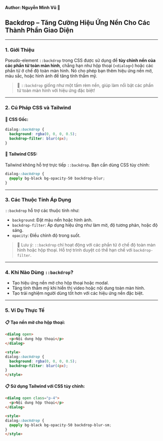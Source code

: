 **Author: Nguyễn Minh Vũ 📘**

## Backdrop – Tăng Cường Hiệu Ứng Nền Cho Các Thành Phần Giao Diện

---

### 1. **Giới Thiệu**

Pseudo-element `::backdrop` trong CSS được sử dụng để **tùy chỉnh nền của các phần tử toàn màn hình**, chẳng hạn như hộp thoại (`<dialog>`) hoặc các phần tử ở chế độ toàn màn hình. Nó cho phép bạn thêm hiệu ứng nền mờ, màu sắc, hoặc hình ảnh để tăng tính thẩm mỹ.

> 🎨 `::backdrop` giống như một tấm rèm nền, giúp làm nổi bật các phần tử toàn màn hình với hiệu ứng đặc biệt!

---

### 2. **Cú Pháp CSS và Tailwind**

#### 📌 CSS Gốc:

```css
dialog::backdrop {
  background: rgba(0, 0, 0, 0.5);
  backdrop-filter: blur(4px);
}
```

#### 📌 Tailwind CSS:

Tailwind không hỗ trợ trực tiếp `::backdrop`. Bạn cần dùng CSS tùy chỉnh:

```css
dialog::backdrop {
  @apply bg-black bg-opacity-50 backdrop-blur;
}
```

---

### 3. **Các Thuộc Tính Áp Dụng**

`::backdrop` hỗ trợ các thuộc tính như:

- `background`: Đặt màu nền hoặc hình ảnh.
- `backdrop-filter`: Áp dụng hiệu ứng như làm mờ, độ tương phản, hoặc độ sáng.
- `opacity`: Điều chỉnh độ trong suốt.

> 🧠 Lưu ý: `::backdrop` chỉ hoạt động với các phần tử ở chế độ toàn màn hình hoặc hộp thoại. Hỗ trợ trình duyệt có thể hạn chế với `backdrop-filter`.

---

### 4. **Khi Nào Dùng `::backdrop`?**

- Tạo hiệu ứng nền mờ cho hộp thoại hoặc modal.
- Tăng tính thẩm mỹ khi hiển thị video hoặc nội dung toàn màn hình.
- Tạo trải nghiệm người dùng tốt hơn với các hiệu ứng nền đặc biệt.

---

### 5. **Ví Dụ Thực Tế**

#### 📋 Tạo nền mờ cho hộp thoại:

```html
<dialog open>
  <p>Nội dung hộp thoại</p>
</dialog>

<style>
dialog::backdrop {
  background: rgba(0, 0, 0, 0.5);
  backdrop-filter: blur(4px);
}
</style>
```

#### 📋 Sử dụng Tailwind với CSS tùy chỉnh:

```html
<dialog open class="p-4">
  <p>Nội dung hộp thoại</p>
</dialog>

<style>
dialog::backdrop {
  @apply bg-black bg-opacity-50 backdrop-blur-sm;
}
</style>
```